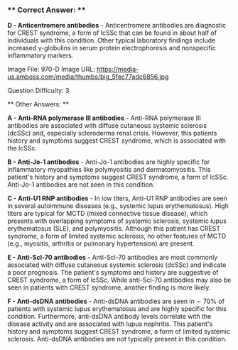 ### ** Correct Answer: **

**D - Anticentromere antibodies** - Anticentromere antibodies are diagnostic for CREST syndrome, a form of lcSSc that can be found in about half of individuals with this condition. Other typical laboratory findings include increased γ-globulins in serum protein electrophoresis and nonspecific inflammatory markers.

Image File: 970-D
Image URL: https://media-us.amboss.com/media/thumbs/big_5fec77adc6856.jpg

Question Difficulty: 3

** Other Answers: **

**A - Anti-RNA polymerase III antibodies** - Anti-RNA polymerase III antibodies are associated with diffuse cutaneous systemic sclerosis (dcSSc) and, especially scleroderma renal crisis. However, this patients history and symptoms suggest CREST syndrome, which is associated with the lcSSc.

**B - Anti-Jo-1 antibodies** - Anti-Jo-1 antibodies are highly specific for inflammatory myopathies like polymyositis and dermatomyositis. This patient's history and symptoms suggest CREST syndrome, a form of lcSSc. Anti-Jo-1 antibodies are not seen in this condition.

**C - Anti-U1 RNP antibodies** - In low titers, Anti-U1 RNP antibodies are seen in several autoimmune diseases (e.g., systemic lupus erythematosus). High titers are typical for MCTD (mixed connective tissue disease), which presents with overlapping symptoms of systemic sclerosis, systemic lupus erythematosus (SLE), and polymyositis. Although this patient has CREST syndrome, a form of limited systemic sclerosis, no other features of MCTD (e.g., myositis, arthritis or pulmonary hypertension) are present.

**E - Anti-Scl-70 antibodies** - Anti-Scl-70 antibodies are most commonly associated with diffuse cutaneous systemic sclerosis (dcSSc) and indicate a poor prognosis. The patient's symptoms and history are suggestive of CREST syndrome, a form of lcSSc. While anti-Scl-70 antibodies may also be seen in patients with CREST syndrome, another finding is more likely.

**F - Anti-dsDNA antibodies** - Anti-dsDNA antibodies are seen in ∼ 70% of patients with systemic lupus erythematosus and are highly specific for this condition. Furthermore, anti-dsDNA antibody levels correlate with the disease activity and are associated with lupus nephritis. This patient's history and symptoms suggest CREST syndrome, a form of limited systemic sclerosis. Anti-dsDNA antibodies are not typically present in this condition.

